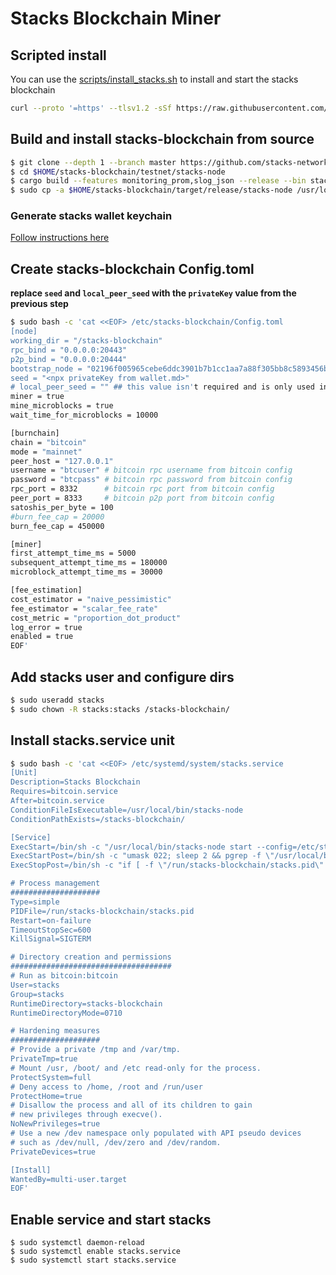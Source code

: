 # Stacks Blockchain Miner

## Scripted install
You can use the [scripts/install_stacks.sh](./scripts/install_stacks.sh) to install and start the stacks blockchain
```bash
curl --proto '=https' --tlsv1.2 -sSf https://raw.githubusercontent.com/stacksfoundation/miner-docs/main/scripts/install_stacks.sh | bash
```

## Build and install stacks-blockchain from source

```bash
$ git clone --depth 1 --branch master https://github.com/stacks-network/stacks-blockchain.git $HOME/stacks-blockchain
$ cd $HOME/stacks-blockchain/testnet/stacks-node
$ cargo build --features monitoring_prom,slog_json --release --bin stacks-node
$ sudo cp -a $HOME/stacks-blockchain/target/release/stacks-node /usr/local/bin/stacks-node
```

### Generate stacks wallet keychain

[Follow instructions here](./wallet.md)

## Create stacks-blockchain Config.toml

**replace `seed` and `local_peer_seed` with the `privateKey` value from the previous step**

```bash
$ sudo bash -c 'cat <<EOF> /etc/stacks-blockchain/Config.toml
[node]
working_dir = "/stacks-blockchain"
rpc_bind = "0.0.0.0:20443"
p2p_bind = "0.0.0.0:20444"
bootstrap_node = "02196f005965cebe6ddc3901b7b1cc1aa7a88f305bb8c5893456b8f9a605923893@seed.mainnet.hiro.so:20444"
seed = "<npx privateKey from wallet.md>"
# local_peer_seed = "" ## this value isn't required and is only used in peer networking
miner = true
mine_microblocks = true
wait_time_for_microblocks = 10000

[burnchain]
chain = "bitcoin"
mode = "mainnet"
peer_host = "127.0.0.1"
username = "btcuser" # bitcoin rpc username from bitcoin config
password = "btcpass" # bitcoin rpc password from bitcoin config
rpc_port = 8332      # bitcoin rpc port from bitcoin config
peer_port = 8333     # bitcoin p2p port from bitcoin config
satoshis_per_byte = 100
#burn_fee_cap = 20000
burn_fee_cap = 450000

[miner]
first_attempt_time_ms = 5000
subsequent_attempt_time_ms = 180000
microblock_attempt_time_ms = 30000

[fee_estimation]
cost_estimator = "naive_pessimistic"
fee_estimator = "scalar_fee_rate"
cost_metric = "proportion_dot_product"
log_error = true
enabled = true
EOF'
```

## Add stacks user and configure dirs

```bash
$ sudo useradd stacks
$ sudo chown -R stacks:stacks /stacks-blockchain/
```

## Install stacks.service unit

```bash
$ sudo bash -c 'cat <<EOF> /etc/systemd/system/stacks.service
[Unit]
Description=Stacks Blockchain
Requires=bitcoin.service
After=bitcoin.service
ConditionFileIsExecutable=/usr/local/bin/stacks-node
ConditionPathExists=/stacks-blockchain/

[Service]
ExecStart=/bin/sh -c "/usr/local/bin/stacks-node start --config=/etc/stacks-blockchain/Config.toml >> /stacks-blockchain/miner.log 2>&1"
ExecStartPost=/bin/sh -c "umask 022; sleep 2 && pgrep -f \"/usr/local/bin/stacks-node start --config=/etc/stacks-blockchain/Config.toml\" > /run/stacks-blockchain/stacks.pid"
ExecStopPost=/bin/sh -c "if [ -f \"/run/stacks-blockchain/stacks.pid\" ]; then rm -f /run/stacks-blockchain/stacks.pid; fi"

# Process management
####################
Type=simple
PIDFile=/run/stacks-blockchain/stacks.pid
Restart=on-failure
TimeoutStopSec=600
KillSignal=SIGTERM

# Directory creation and permissions
####################################
# Run as bitcoin:bitcoin
User=stacks
Group=stacks
RuntimeDirectory=stacks-blockchain
RuntimeDirectoryMode=0710

# Hardening measures
####################
# Provide a private /tmp and /var/tmp.
PrivateTmp=true
# Mount /usr, /boot/ and /etc read-only for the process.
ProtectSystem=full
# Deny access to /home, /root and /run/user
ProtectHome=true
# Disallow the process and all of its children to gain
# new privileges through execve().
NoNewPrivileges=true
# Use a new /dev namespace only populated with API pseudo devices
# such as /dev/null, /dev/zero and /dev/random.
PrivateDevices=true

[Install]
WantedBy=multi-user.target
EOF'
```

## Enable service and start stacks

```
$ sudo systemctl daemon-reload
$ sudo systemctl enable stacks.service
$ sudo systemctl start stacks.service
```

